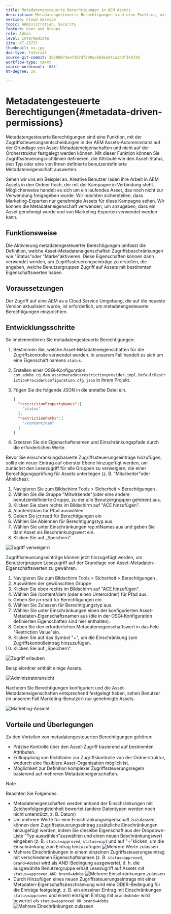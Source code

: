 ```yaml
---
title: Metadatengesteuerte Berechtigungen in AEM Assets
description: Metadatengesteuerte Berechtigungen sind eine Funktion, mit der der Zugriff auf basierend auf Asset-Metadateneigenschaften und nicht auf der Ordnerstruktur eingeschränkt wird.
version: Cloud Service
topic: Administration, Security
feature: User and Groups
role: Admin
level: Intermediate
jira: KT-13757
thumbnail: xx.jpg
doc-type: Tutorial
source-git-commit: 3b500873ee7307df590ac66dea541a1adf14d726
workflow-type: tm+mt
source-wordcount: '685'
ht-degree: 1%

---
```


# Metadatengesteuerte Berechtigungen{#metadata-driven-permissions}

Metadatengesteuerte Berechtigungen sind eine Funktion, mit der Zugriffssteuerungsentscheidungen in der AEM Assets-Autoreninstanz auf der Grundlage von Asset-Metadateneigenschaften und nicht auf der Ordnerstruktur festgelegt werden können. Mit dieser Funktion können Sie Zugriffssteuerungsrichtlinien definieren, die Attribute wie den Asset-Status, den Typ oder eine von Ihnen definierte benutzerdefinierte Metadateneigenschaft auswerten.

Sehen wir uns ein Beispiel an. Kreative Benutzer laden ihre Arbeit in AEM Assets in den Ordner hoch, der mit der Kampagne in Verbindung steht. Möglicherweise handelt es sich um ein laufendes Asset, das noch nicht zur Verwendung freigegeben wurde. Wir möchten sicherstellen, dass Marketing-Experten nur genehmigte Assets für diese Kampagne sehen. Wir können die Metadateneigenschaft verwenden, um anzugeben, dass ein Asset genehmigt wurde und von Marketing-Experten verwendet werden kann.

## Funktionsweise

Die Aktivierung metadatengesteuerter Berechtigungen umfasst die Definition, welche Asset-Metadateneigenschaften Zugriffsbeschränkungen wie &quot;Status&quot;oder &quot;Marke&quot;aktivieren. Diese Eigenschaften können dann verwendet werden, um Zugriffssteuerungseinträge zu erstellen, die angeben, welche Benutzergruppen Zugriff auf Assets mit bestimmten Eigenschaftswerten haben.

## Voraussetzungen

Der Zugriff auf eine AEM as a Cloud Service Umgebung, die auf die neueste Version aktualisiert wurde, ist erforderlich, um metadatengesteuerte Berechtigungen einzurichten.


## Entwicklungsschritte

So implementieren Sie metadatengesteuerte Berechtigungen:

1. Bestimmen Sie, welche Asset-Metadateneigenschaften für die Zugriffskontrolle verwendet werden. In unserem Fall handelt es sich um eine Eigenschaft namens `status`.
1. Erstellen einer OSGi-Konfiguration `com.adobe.cq.dam.assetmetadatarestrictionprovider.impl.DefaultRestrictionProviderConfiguration.cfg.json` in Ihrem Projekt.
1. Fügen Sie die folgende JSON in die erstellte Datei ein.

   ```json
   {
     "restrictionPropertyNames":[
       "status"
     ],
     "restrictionPaths":[
       "/content/dam"
     ]
   }
   ```

1. Ersetzen Sie die Eigenschaftsnamen und Einschränkungspfade durch die erforderlichen Werte.


Bevor Sie einschränkungsbasierte Zugriffssteuerungseinträge hinzufügen, sollte ein neuer Eintrag auf oberster Ebene hinzugefügt werden, um zunächst den Lesezugriff für alle Gruppen zu verweigern, die einer Berechtigungsprüfung für Assets unterliegen (z. B. &quot;Mitarbeiter&quot;oder Ähnliches):

1. Navigieren Sie zum Bildschirm Tools > Sicherheit > Berechtigungen .
1. Wählen Sie die Gruppe &quot;Mitwirkende&quot;(oder eine andere benutzerdefinierte Gruppe, zu der alle Benutzergruppen gehören) aus.
1. Klicken Sie oben rechts im Bildschirm auf &quot;ACE hinzufügen&quot;.
1. /content/dam für Pfad auswählen
1. Geben Sie jcr:read für Berechtigungen ein
1. Wählen Sie Ablehnen für Berechtigungstyp aus.
1. Wählen Sie unter Einschränkungen rep:ntNames aus und geben Sie dam:Asset als Beschränkungswert ein.
1. Klicken Sie auf „Speichern“.

![Zugriff verweigern](./assets/metadata-driven-permissions/deny-access.png)

Zugriffssteuerungseinträge können jetzt hinzugefügt werden, um Benutzergruppen Lesezugriff auf der Grundlage von Asset-Metadaten-Eigenschaftswerten zu gewähren.

1. Navigieren Sie zum Bildschirm Tools > Sicherheit > Berechtigungen .
1. Auswählen der gewünschten Gruppe
1. Klicken Sie oben rechts im Bildschirm auf &quot;ACE hinzufügen&quot;.
1. Wählen Sie /content/dam (oder einen Unterordner) für Pfad aus.
1. Geben Sie jcr:read für Berechtigungen ein
1. Wählen Sie Zulassen für Berechtigungstyp aus.
1. Wählen Sie unter Einschränkungen einen der konfigurierten Asset-Metadaten-Eigenschaftsnamen aus (die in der OSGi-Konfiguration definierten Eigenschaften sind hier enthalten).
1. Geben Sie den erforderlichen Metadateneigenschaftswert in das Feld &quot;Restriction Value&quot;ein.
1. Klicken Sie auf das Symbol &quot;+&quot;, um die Einschränkung zum Zugriffskontrolleintrag hinzuzufügen.
1. Klicken Sie auf „Speichern“.

![Zugriff erlauben](./assets/metadata-driven-permissions/allow-access.png)

Beispielordner enthält einige Assets.

![Administratoransicht](./assets/metadata-driven-permissions/admin-view.png)

Nachdem Sie Berechtigungen konfiguriert und die Asset-Metadateneigenschaften entsprechend festgelegt haben, sehen Benutzer (in unserem Fall Marketing-Benutzer) nur genehmigte Assets.

![Marketing-Ansicht](./assets/metadata-driven-permissions/marketeer-view.png)

## Vorteile und Überlegungen

Zu den Vorteilen von metadatengesteuerten Berechtigungen gehören:

- Präzise Kontrolle über den Asset-Zugriff basierend auf bestimmten Attributen.
- Entkopplung von Richtlinien zur Zugriffskontrolle von der Ordnerstruktur, wodurch eine flexiblere Asset-Organisation möglich ist.
- Möglichkeit zur Definition komplexer Zugriffssteuerungsregeln basierend auf mehreren Metadateneigenschaften.

>[!NOTE]
>
> Beachten Sie Folgendes:
> 
> - Metadateneigenschaften werden anhand der Einschränkungen mit Zeichenfolgengleichheit bewertet (andere Datentypen werden noch nicht unterstützt, z. B. Datum)
> - Um mehrere Werte für eine Einschränkungseigenschaft zuzulassen, können dem Zugriffssteuerungseintrag zusätzliche Einschränkungen hinzugefügt werden, indem Sie dieselbe Eigenschaft aus der Dropdown-Liste &quot;Typ auswählen&quot;auswählen und einen neuen Beschränkungswert eingeben (z. B. `status=approved`, `status=wip`) und auf &quot;+&quot;klicken, um die Einschränkung zum Eintrag hinzuzufügen
> ![Mehrere Werte zulassen](./assets/metadata-driven-permissions/allow-multiple-values.png)
> - Mehrere Einschränkungen in einem einzelnen Zugriffssteuerungseintrag mit verschiedenen Eigenschaftsnamen (z. B. `status=approved`, `brand=Adobe`) wird als AND-Bedingung ausgewertet, d. h. die ausgewählte Benutzergruppe erhält Lesezugriff auf Assets mit `status=approved AND brand=Adobe`
> ![Mehrere Einschränkungen zulassen](./assets/metadata-driven-permissions/allow-multiple-restrictions.png)
> - Durch Hinzufügen eines neuen Zugriffssteuerungseintrags mit einer Metadaten-Eigenschaftsbeschränkung wird eine ODER-Bedingung für die Einträge festgelegt, z. B. ein einzelner Eintrag mit Einschränkungen `status=approved` und einem einzigen Eintrag mit `brand=Adobe` wird bewertet als `status=approved OR brand=Adobe`
> ![Mehrere Einschränkungen zulassen](./assets/metadata-driven-permissions/allow-multiple-aces.png)
